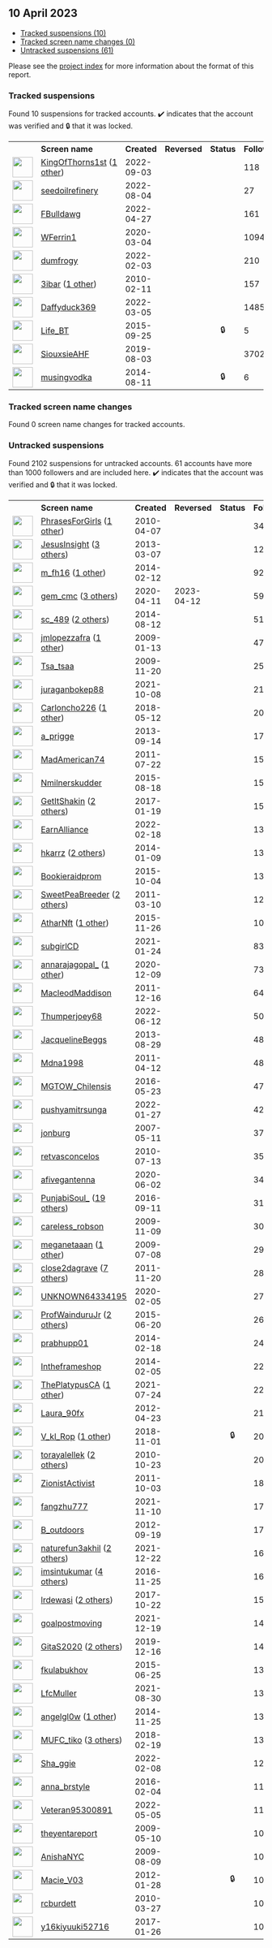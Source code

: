## 10 April 2023

* [Tracked suspensions (10)](#tracked-suspensions)
* [Tracked screen name changes (0)](#tracked-screen-name-changes)
* [Untracked suspensions (61)](#untracked-suspensions)

Please see the [project index](https://github.com/travisbrown/twitter-watch) for more information about the format of this report.

### Tracked suspensions

Found 10 suspensions for tracked accounts.
  ✔️ indicates that the account was verified and 🔒 that it was locked.

<table>
    <tr>
        <th></th>
        <th align="left">Screen name</th>
        <th align="left">Created</th>
        <th align="left">Reversed</th>
        <th align="left">Status</th>
        <th align="left">Followers</th>
        <th align="left">Ranking</th></tr>
    </tr>
        <tr>
            <td><a href="https://twitter.com/intent/user?user_id=1566212396124778496">
                <img src="https://pbs.twimg.com/profile_images/1589480180757966848/MP3U8_lD_normal.jpg" width="40px" height="40px" align="center"/></a>
            </td>
            <td>
                <a href="https://twitter.com/KingOfThorns1st">KingOfThorns1st</a>&nbsp;(<a href="https://api.memory.lol/v1/tw/id/1566212396124778496">1 other</a>)&nbsp;</td>
            <td>2022-09-03</td>
            <td></td>
            <td align="center"></td>
            <td>118</td>
            <td>19372</td>
        </tr>
        <tr>
            <td><a href="https://twitter.com/intent/user?user_id=1555012299986874368">
                <img src="https://pbs.twimg.com/profile_images/1555012623552303110/b8IWhmjV_normal.jpg" width="40px" height="40px" align="center"/></a>
            </td>
            <td>
                <a href="https://twitter.com/seedoilrefinery">seedoilrefinery</a></td>
            <td>2022-08-04</td>
            <td></td>
            <td align="center"></td>
            <td>27</td>
            <td>26229</td>
        </tr>
        <tr>
            <td><a href="https://twitter.com/intent/user?user_id=1519324163583922176">
                <img src="https://pbs.twimg.com/profile_images/1520171551781437440/ACH9cV9Y_normal.jpg" width="40px" height="40px" align="center"/></a>
            </td>
            <td>
                <a href="https://twitter.com/FBulldawg">FBulldawg</a></td>
            <td>2022-04-27</td>
            <td></td>
            <td align="center"></td>
            <td>161</td>
            <td>37192</td>
        </tr>
        <tr>
            <td><a href="https://twitter.com/intent/user?user_id=1235003548317835264">
                <img src="https://pbs.twimg.com/profile_images/1242259153961156609/toiDtQyW_normal.jpg" width="40px" height="40px" align="center"/></a>
            </td>
            <td>
                <a href="https://twitter.com/WFerrin1">WFerrin1</a></td>
            <td>2020-03-04</td>
            <td></td>
            <td align="center"></td>
            <td>1094</td>
            <td>45837</td>
        </tr>
        <tr>
            <td><a href="https://twitter.com/intent/user?user_id=1489370352325054465">
                <img src="https://pbs.twimg.com/profile_images/1596243850611130368/zRro8CmA_normal.jpg" width="40px" height="40px" align="center"/></a>
            </td>
            <td>
                <a href="https://twitter.com/dumfrogy">dumfrogy</a></td>
            <td>2022-02-03</td>
            <td></td>
            <td align="center"></td>
            <td>210</td>
            <td>50211</td>
        </tr>
        <tr>
            <td><a href="https://twitter.com/intent/user?user_id=113216558">
                <img src="https://pbs.twimg.com/profile_images/1564824769425440768/nutL-0Fr_normal.jpg" width="40px" height="40px" align="center"/></a>
            </td>
            <td>
                <a href="https://twitter.com/3ibar">3ibar</a>&nbsp;(<a href="https://api.memory.lol/v1/tw/id/113216558">1 other</a>)&nbsp;</td>
            <td>2010-02-11</td>
            <td></td>
            <td align="center"></td>
            <td>157</td>
            <td>53886</td>
        </tr>
        <tr>
            <td><a href="https://twitter.com/intent/user?user_id=1500073255599804417">
                <img src="https://pbs.twimg.com/profile_images/1567124229245599746/Lz5IqeVd_normal.jpg" width="40px" height="40px" align="center"/></a>
            </td>
            <td>
                <a href="https://twitter.com/Daffyduck369">Daffyduck369</a></td>
            <td>2022-03-05</td>
            <td></td>
            <td align="center"></td>
            <td>1485</td>
            <td>67597</td>
        </tr>
        <tr>
            <td><a href="https://twitter.com/intent/user?user_id=3678027553">
                <img src="https://pbs.twimg.com/profile_images/785804185388195841/3Yfocd4C_normal.jpg" width="40px" height="40px" align="center"/></a>
            </td>
            <td>
                <a href="https://twitter.com/Life_BT">Life_BT</a></td>
            <td>2015-09-25</td>
            <td></td>
            <td align="center">🔒</td>
            <td>5</td>
            <td>73768</td>
        </tr>
        <tr>
            <td><a href="https://twitter.com/intent/user?user_id=1157587606865174529">
                <img src="https://pbs.twimg.com/profile_images/1265649873610846209/F2dU7vNk_normal.jpg" width="40px" height="40px" align="center"/></a>
            </td>
            <td>
                <a href="https://twitter.com/SiouxsieAHF">SiouxsieAHF</a></td>
            <td>2019-08-03</td>
            <td></td>
            <td align="center"></td>
            <td>3702</td>
            <td>93529</td>
        </tr>
        <tr>
            <td><a href="https://twitter.com/intent/user?user_id=2723119561">
                <img src="https://abs.twimg.com/sticky/default_profile_images/default_profile_normal.png" width="40px" height="40px" align="center"/></a>
            </td>
            <td>
                <a href="https://twitter.com/musingvodka">musingvodka</a></td>
            <td>2014-08-11</td>
            <td></td>
            <td align="center">🔒</td>
            <td>6</td>
            <td>98340</td>
        </tr></table>

### Tracked screen name changes

Found 0 screen name changes for tracked accounts.

### Untracked suspensions

Found 2102 suspensions for untracked accounts.
61 accounts have more than 1000 followers and are included here.
  ✔️ indicates that the account was verified and 🔒 that it was locked.

<table>
    <tr>
        <th></th>
        <th align="left">Screen name</th>
        <th align="left">Created</th>
        <th align="left">Reversed</th>
        <th align="left">Status</th>
        <th align="left">Followers</th>
    </tr>
        <tr>
            <td><a href="https://twitter.com/intent/user?user_id=130372629">
                <img src="https://pbs.twimg.com/profile_images/937434498857254912/kCaFJ_YO_normal.jpg" width="40px" height="40px" align="center"/></a>
            </td>
            <td>
                <a href="https://twitter.com/PhrasesForGirls">PhrasesForGirls</a>&nbsp;(<a href="https://api.memory.lol/v1/tw/id/130372629">1 other</a>)&nbsp;</td>
            <td>2010-04-07</td>
            <td></td>
            <td align="center"></td>
            <td>343084</td>
        </tr>
        <tr>
            <td><a href="https://twitter.com/intent/user?user_id=1247940307">
                <img src="https://pbs.twimg.com/profile_images/895710979815858177/cNIRMXw1_normal.jpg" width="40px" height="40px" align="center"/></a>
            </td>
            <td>
                <a href="https://twitter.com/JesusInsight">JesusInsight</a>&nbsp;(<a href="https://api.memory.lol/v1/tw/id/1247940307">3 others</a>)&nbsp;</td>
            <td>2013-03-07</td>
            <td></td>
            <td align="center"></td>
            <td>128403</td>
        </tr>
        <tr>
            <td><a href="https://twitter.com/intent/user?user_id=2340379626">
                <img src="https://pbs.twimg.com/profile_images/1215306072325533697/P-pwyJKI_normal.jpg" width="40px" height="40px" align="center"/></a>
            </td>
            <td>
                <a href="https://twitter.com/m_fh16">m_fh16</a>&nbsp;(<a href="https://api.memory.lol/v1/tw/id/2340379626">1 other</a>)&nbsp;</td>
            <td>2014-02-12</td>
            <td></td>
            <td align="center"></td>
            <td>92339</td>
        </tr>
        <tr>
            <td><a href="https://twitter.com/intent/user?user_id=1249021474498805760">
                <img src="https://pbs.twimg.com/profile_images/1464638063645179904/Pfg7T0HX_normal.jpg" width="40px" height="40px" align="center"/></a>
            </td>
            <td>
                <a href="https://twitter.com/gem_cmc">gem_cmc</a>&nbsp;(<a href="https://api.memory.lol/v1/tw/id/1249021474498805760">3 others</a>)&nbsp;</td>
            <td>2020-04-11</td>
            <td>2023-04-12</td>
            <td align="center"></td>
            <td>59448</td>
        </tr>
        <tr>
            <td><a href="https://twitter.com/intent/user?user_id=2727220069">
                <img src="https://pbs.twimg.com/profile_images/1560080957285322754/dWMjRY3W_normal.jpg" width="40px" height="40px" align="center"/></a>
            </td>
            <td>
                <a href="https://twitter.com/sc_489">sc_489</a>&nbsp;(<a href="https://api.memory.lol/v1/tw/id/2727220069">2 others</a>)&nbsp;</td>
            <td>2014-08-12</td>
            <td></td>
            <td align="center"></td>
            <td>51127</td>
        </tr>
        <tr>
            <td><a href="https://twitter.com/intent/user?user_id=18949241">
                <img src="https://pbs.twimg.com/profile_images/1497471379880435712/XgS0TBPy_normal.jpg" width="40px" height="40px" align="center"/></a>
            </td>
            <td>
                <a href="https://twitter.com/jmlopezzafra">jmlopezzafra</a>&nbsp;(<a href="https://api.memory.lol/v1/tw/id/18949241">1 other</a>)&nbsp;</td>
            <td>2009-01-13</td>
            <td></td>
            <td align="center"></td>
            <td>47701</td>
        </tr>
        <tr>
            <td><a href="https://twitter.com/intent/user?user_id=91315901">
                <img src="https://pbs.twimg.com/profile_images/1544607829159321600/PzcNV5KN_normal.jpg" width="40px" height="40px" align="center"/></a>
            </td>
            <td>
                <a href="https://twitter.com/Tsa_tsaa">Tsa_tsaa</a></td>
            <td>2009-11-20</td>
            <td></td>
            <td align="center"></td>
            <td>25947</td>
        </tr>
        <tr>
            <td><a href="https://twitter.com/intent/user?user_id=1446468896383324163">
                <img src="https://pbs.twimg.com/profile_images/1477444944381972480/mFF2KlZn_normal.jpg" width="40px" height="40px" align="center"/></a>
            </td>
            <td>
                <a href="https://twitter.com/juraganbokep88">juraganbokep88</a></td>
            <td>2021-10-08</td>
            <td></td>
            <td align="center"></td>
            <td>21494</td>
        </tr>
        <tr>
            <td><a href="https://twitter.com/intent/user?user_id=995126124740038656">
                <img src="https://pbs.twimg.com/profile_images/1482815145814462478/Yp-qc8zJ_normal.jpg" width="40px" height="40px" align="center"/></a>
            </td>
            <td>
                <a href="https://twitter.com/Carloncho226">Carloncho226</a>&nbsp;(<a href="https://api.memory.lol/v1/tw/id/995126124740038656">1 other</a>)&nbsp;</td>
            <td>2018-05-12</td>
            <td></td>
            <td align="center"></td>
            <td>20702</td>
        </tr>
        <tr>
            <td><a href="https://twitter.com/intent/user?user_id=1864831999">
                <img src="https://pbs.twimg.com/profile_images/1046825594787438599/Hg1B30hw_normal.jpg" width="40px" height="40px" align="center"/></a>
            </td>
            <td>
                <a href="https://twitter.com/a_prigge">a_prigge</a></td>
            <td>2013-09-14</td>
            <td></td>
            <td align="center"></td>
            <td>17389</td>
        </tr>
        <tr>
            <td><a href="https://twitter.com/intent/user?user_id=340373950">
                <img src="https://pbs.twimg.com/profile_images/1571542370864316417/0qV-A8oG_normal.jpg" width="40px" height="40px" align="center"/></a>
            </td>
            <td>
                <a href="https://twitter.com/MadAmerican74">MadAmerican74</a></td>
            <td>2011-07-22</td>
            <td></td>
            <td align="center"></td>
            <td>15487</td>
        </tr>
        <tr>
            <td><a href="https://twitter.com/intent/user?user_id=3318507721">
                <img src="https://pbs.twimg.com/profile_images/1059937167323975681/8fxnAjI9_normal.jpg" width="40px" height="40px" align="center"/></a>
            </td>
            <td>
                <a href="https://twitter.com/Nmilnerskudder">Nmilnerskudder</a></td>
            <td>2015-08-18</td>
            <td></td>
            <td align="center"></td>
            <td>15328</td>
        </tr>
        <tr>
            <td><a href="https://twitter.com/intent/user?user_id=821973392710660100">
                <img src="https://pbs.twimg.com/profile_images/1442684844065103872/6OAG5ex0_normal.jpg" width="40px" height="40px" align="center"/></a>
            </td>
            <td>
                <a href="https://twitter.com/GetItShakin">GetItShakin</a>&nbsp;(<a href="https://api.memory.lol/v1/tw/id/821973392710660100">2 others</a>)&nbsp;</td>
            <td>2017-01-19</td>
            <td></td>
            <td align="center"></td>
            <td>15193</td>
        </tr>
        <tr>
            <td><a href="https://twitter.com/intent/user?user_id=1494494400155570177">
                <img src="https://pbs.twimg.com/profile_images/1575773763454525441/M406Cu47_normal.jpg" width="40px" height="40px" align="center"/></a>
            </td>
            <td>
                <a href="https://twitter.com/EarnAlliance">EarnAlliance</a></td>
            <td>2022-02-18</td>
            <td></td>
            <td align="center"></td>
            <td>13652</td>
        </tr>
        <tr>
            <td><a href="https://twitter.com/intent/user?user_id=2270625327">
                <img src="https://pbs.twimg.com/profile_images/1588446568822308872/VI8V-aiP_normal.jpg" width="40px" height="40px" align="center"/></a>
            </td>
            <td>
                <a href="https://twitter.com/hkarrz">hkarrz</a>&nbsp;(<a href="https://api.memory.lol/v1/tw/id/2270625327">2 others</a>)&nbsp;</td>
            <td>2014-01-09</td>
            <td></td>
            <td align="center"></td>
            <td>13644</td>
        </tr>
        <tr>
            <td><a href="https://twitter.com/intent/user?user_id=3862210815">
                <img src="https://pbs.twimg.com/profile_images/738335678216450048/Pnl6QL2B_normal.jpg" width="40px" height="40px" align="center"/></a>
            </td>
            <td>
                <a href="https://twitter.com/Bookieraidprom">Bookieraidprom</a></td>
            <td>2015-10-04</td>
            <td></td>
            <td align="center"></td>
            <td>13287</td>
        </tr>
        <tr>
            <td><a href="https://twitter.com/intent/user?user_id=263885489">
                <img src="https://pbs.twimg.com/profile_images/569208236369530880/OHUiBH_9_normal.jpeg" width="40px" height="40px" align="center"/></a>
            </td>
            <td>
                <a href="https://twitter.com/SweetPeaBreeder">SweetPeaBreeder</a>&nbsp;(<a href="https://api.memory.lol/v1/tw/id/263885489">2 others</a>)&nbsp;</td>
            <td>2011-03-10</td>
            <td></td>
            <td align="center"></td>
            <td>12073</td>
        </tr>
        <tr>
            <td><a href="https://twitter.com/intent/user?user_id=4364478678">
                <img src="https://pbs.twimg.com/profile_images/1588215287106932736/8SdkJ9fr_normal.jpg" width="40px" height="40px" align="center"/></a>
            </td>
            <td>
                <a href="https://twitter.com/AtharNft">AtharNft</a>&nbsp;(<a href="https://api.memory.lol/v1/tw/id/4364478678">1 other</a>)&nbsp;</td>
            <td>2015-11-26</td>
            <td></td>
            <td align="center"></td>
            <td>10478</td>
        </tr>
        <tr>
            <td><a href="https://twitter.com/intent/user?user_id=1353218281684029440">
                <img src="https://pbs.twimg.com/profile_images/1514615812962734092/Crl9b4IC_normal.jpg" width="40px" height="40px" align="center"/></a>
            </td>
            <td>
                <a href="https://twitter.com/subgirlCD">subgirlCD</a></td>
            <td>2021-01-24</td>
            <td></td>
            <td align="center"></td>
            <td>8389</td>
        </tr>
        <tr>
            <td><a href="https://twitter.com/intent/user?user_id=1336537855649329154">
                <img src="https://pbs.twimg.com/profile_images/1553171409861595142/-XJ2aRyJ_normal.jpg" width="40px" height="40px" align="center"/></a>
            </td>
            <td>
                <a href="https://twitter.com/annarajagopal_">annarajagopal_</a>&nbsp;(<a href="https://api.memory.lol/v1/tw/id/1336537855649329154">1 other</a>)&nbsp;</td>
            <td>2020-12-09</td>
            <td></td>
            <td align="center"></td>
            <td>7382</td>
        </tr>
        <tr>
            <td><a href="https://twitter.com/intent/user?user_id=438647827">
                <img src="https://pbs.twimg.com/profile_images/826876660997877784/NgvHXJWa_normal.jpg" width="40px" height="40px" align="center"/></a>
            </td>
            <td>
                <a href="https://twitter.com/MacleodMaddison">MacleodMaddison</a></td>
            <td>2011-12-16</td>
            <td></td>
            <td align="center"></td>
            <td>6493</td>
        </tr>
        <tr>
            <td><a href="https://twitter.com/intent/user?user_id=1536096670718599171">
                <img src="https://pbs.twimg.com/profile_images/1536096997400264706/YOEh-tbE_normal.jpg" width="40px" height="40px" align="center"/></a>
            </td>
            <td>
                <a href="https://twitter.com/Thumperjoey68">Thumperjoey68</a></td>
            <td>2022-06-12</td>
            <td></td>
            <td align="center"></td>
            <td>5066</td>
        </tr>
        <tr>
            <td><a href="https://twitter.com/intent/user?user_id=1711073353">
                <img src="https://pbs.twimg.com/profile_images/559813942784978946/Ci2rpK2__normal.jpeg" width="40px" height="40px" align="center"/></a>
            </td>
            <td>
                <a href="https://twitter.com/JacquelineBeggs">JacquelineBeggs</a></td>
            <td>2013-08-29</td>
            <td></td>
            <td align="center"></td>
            <td>4849</td>
        </tr>
        <tr>
            <td><a href="https://twitter.com/intent/user?user_id=281089660">
                <img src="https://pbs.twimg.com/profile_images/1329887372075560964/nuNeP95d_normal.jpg" width="40px" height="40px" align="center"/></a>
            </td>
            <td>
                <a href="https://twitter.com/Mdna1998">Mdna1998</a></td>
            <td>2011-04-12</td>
            <td></td>
            <td align="center"></td>
            <td>4812</td>
        </tr>
        <tr>
            <td><a href="https://twitter.com/intent/user?user_id=734575806102548485">
                <img src="https://pbs.twimg.com/profile_images/1284918345070972930/wJH7rOoR_normal.jpg" width="40px" height="40px" align="center"/></a>
            </td>
            <td>
                <a href="https://twitter.com/MGTOW_Chilensis">MGTOW_Chilensis</a></td>
            <td>2016-05-23</td>
            <td></td>
            <td align="center"></td>
            <td>4783</td>
        </tr>
        <tr>
            <td><a href="https://twitter.com/intent/user?user_id=1486592308325670912">
                <img src="https://pbs.twimg.com/profile_images/1559600167870861312/5YQx6Jgt_normal.jpg" width="40px" height="40px" align="center"/></a>
            </td>
            <td>
                <a href="https://twitter.com/pushyamitrsunga">pushyamitrsunga</a></td>
            <td>2022-01-27</td>
            <td></td>
            <td align="center"></td>
            <td>4259</td>
        </tr>
        <tr>
            <td><a href="https://twitter.com/intent/user?user_id=5971522">
                <img src="https://pbs.twimg.com/profile_images/576480989/jon_profile_normal.jpg" width="40px" height="40px" align="center"/></a>
            </td>
            <td>
                <a href="https://twitter.com/jonburg">jonburg</a></td>
            <td>2007-05-11</td>
            <td></td>
            <td align="center"></td>
            <td>3787</td>
        </tr>
        <tr>
            <td><a href="https://twitter.com/intent/user?user_id=166191838">
                <img src="https://pbs.twimg.com/profile_images/1256425460470292480/yvB05uHG_normal.jpg" width="40px" height="40px" align="center"/></a>
            </td>
            <td>
                <a href="https://twitter.com/retvasconcelos">retvasconcelos</a></td>
            <td>2010-07-13</td>
            <td></td>
            <td align="center"></td>
            <td>3565</td>
        </tr>
        <tr>
            <td><a href="https://twitter.com/intent/user?user_id=1267677510449291264">
                <img src="https://pbs.twimg.com/profile_images/1562223437740793857/OFykGRb1_normal.jpg" width="40px" height="40px" align="center"/></a>
            </td>
            <td>
                <a href="https://twitter.com/afivegantenna">afivegantenna</a></td>
            <td>2020-06-02</td>
            <td></td>
            <td align="center"></td>
            <td>3462</td>
        </tr>
        <tr>
            <td><a href="https://twitter.com/intent/user?user_id=774987224567967745">
                <img src="https://pbs.twimg.com/profile_images/1585261758218133504/GugWX_z5_normal.jpg" width="40px" height="40px" align="center"/></a>
            </td>
            <td>
                <a href="https://twitter.com/PunjabiSoul_">PunjabiSoul_</a>&nbsp;(<a href="https://api.memory.lol/v1/tw/id/774987224567967745">19 others</a>)&nbsp;</td>
            <td>2016-09-11</td>
            <td></td>
            <td align="center"></td>
            <td>3155</td>
        </tr>
        <tr>
            <td><a href="https://twitter.com/intent/user?user_id=88648818">
                <img src="https://pbs.twimg.com/profile_images/378800000831863890/be9ce202a023006022aedd00adaf3d24_normal.jpeg" width="40px" height="40px" align="center"/></a>
            </td>
            <td>
                <a href="https://twitter.com/careless_robson">careless_robson</a></td>
            <td>2009-11-09</td>
            <td></td>
            <td align="center"></td>
            <td>3003</td>
        </tr>
        <tr>
            <td><a href="https://twitter.com/intent/user?user_id=54950393">
                <img src="https://pbs.twimg.com/profile_images/1565840656047960064/6VjHeDUg_normal.jpg" width="40px" height="40px" align="center"/></a>
            </td>
            <td>
                <a href="https://twitter.com/meganetaaan">meganetaaan</a>&nbsp;(<a href="https://api.memory.lol/v1/tw/id/54950393">1 other</a>)&nbsp;</td>
            <td>2009-07-08</td>
            <td></td>
            <td align="center"></td>
            <td>2977</td>
        </tr>
        <tr>
            <td><a href="https://twitter.com/intent/user?user_id=416670949">
                <img src="https://pbs.twimg.com/profile_images/1555424617694625792/v0zVcXbe_normal.jpg" width="40px" height="40px" align="center"/></a>
            </td>
            <td>
                <a href="https://twitter.com/close2dagrave">close2dagrave</a>&nbsp;(<a href="https://api.memory.lol/v1/tw/id/416670949">7 others</a>)&nbsp;</td>
            <td>2011-11-20</td>
            <td></td>
            <td align="center"></td>
            <td>2821</td>
        </tr>
        <tr>
            <td><a href="https://twitter.com/intent/user?user_id=1225159647927111681">
                <img src="https://pbs.twimg.com/profile_images/1228293676067180544/dpkd5OKc_normal.jpg" width="40px" height="40px" align="center"/></a>
            </td>
            <td>
                <a href="https://twitter.com/UNKNOWN64334195">UNKNOWN64334195</a></td>
            <td>2020-02-05</td>
            <td></td>
            <td align="center"></td>
            <td>2725</td>
        </tr>
        <tr>
            <td><a href="https://twitter.com/intent/user?user_id=3337043375">
                <img src="https://pbs.twimg.com/profile_images/1536227324382875648/hgOpVdTa_normal.jpg" width="40px" height="40px" align="center"/></a>
            </td>
            <td>
                <a href="https://twitter.com/ProfWainduruJr">ProfWainduruJr</a>&nbsp;(<a href="https://api.memory.lol/v1/tw/id/3337043375">2 others</a>)&nbsp;</td>
            <td>2015-06-20</td>
            <td></td>
            <td align="center"></td>
            <td>2649</td>
        </tr>
        <tr>
            <td><a href="https://twitter.com/intent/user?user_id=2349869821">
                <img src="https://pbs.twimg.com/profile_images/1576741662864265216/H6DaOtdc_normal.jpg" width="40px" height="40px" align="center"/></a>
            </td>
            <td>
                <a href="https://twitter.com/prabhupp01">prabhupp01</a></td>
            <td>2014-02-18</td>
            <td></td>
            <td align="center"></td>
            <td>2455</td>
        </tr>
        <tr>
            <td><a href="https://twitter.com/intent/user?user_id=2328447812">
                <img src="https://pbs.twimg.com/profile_images/716188452291756032/VZAXuNA8_normal.jpg" width="40px" height="40px" align="center"/></a>
            </td>
            <td>
                <a href="https://twitter.com/Intheframeshop">Intheframeshop</a></td>
            <td>2014-02-05</td>
            <td></td>
            <td align="center"></td>
            <td>2278</td>
        </tr>
        <tr>
            <td><a href="https://twitter.com/intent/user?user_id=1418747738011938817">
                <img src="https://pbs.twimg.com/profile_images/1595154794439663618/QtEew-nn_normal.jpg" width="40px" height="40px" align="center"/></a>
            </td>
            <td>
                <a href="https://twitter.com/ThePlatypusCA">ThePlatypusCA</a>&nbsp;(<a href="https://api.memory.lol/v1/tw/id/1418747738011938817">1 other</a>)&nbsp;</td>
            <td>2021-07-24</td>
            <td></td>
            <td align="center"></td>
            <td>2256</td>
        </tr>
        <tr>
            <td><a href="https://twitter.com/intent/user?user_id=561037445">
                <img src="https://pbs.twimg.com/profile_images/1591401601482252290/eOqCr9vG_normal.jpg" width="40px" height="40px" align="center"/></a>
            </td>
            <td>
                <a href="https://twitter.com/Laura_90fx">Laura_90fx</a></td>
            <td>2012-04-23</td>
            <td></td>
            <td align="center"></td>
            <td>2118</td>
        </tr>
        <tr>
            <td><a href="https://twitter.com/intent/user?user_id=1057969377822224384">
                <img src="https://pbs.twimg.com/profile_images/1356474160134852608/XJG0Hk7R_normal.jpg" width="40px" height="40px" align="center"/></a>
            </td>
            <td>
                <a href="https://twitter.com/V_kl_Rop">V_kl_Rop</a>&nbsp;(<a href="https://api.memory.lol/v1/tw/id/1057969377822224384">1 other</a>)&nbsp;</td>
            <td>2018-11-01</td>
            <td></td>
            <td align="center">🔒</td>
            <td>2081</td>
        </tr>
        <tr>
            <td><a href="https://twitter.com/intent/user?user_id=206697239">
                <img src="https://pbs.twimg.com/profile_images/1517460058149638145/2hLSsM64_normal.jpg" width="40px" height="40px" align="center"/></a>
            </td>
            <td>
                <a href="https://twitter.com/torayalellek">torayalellek</a>&nbsp;(<a href="https://api.memory.lol/v1/tw/id/206697239">2 others</a>)&nbsp;</td>
            <td>2010-10-23</td>
            <td></td>
            <td align="center"></td>
            <td>2078</td>
        </tr>
        <tr>
            <td><a href="https://twitter.com/intent/user?user_id=384276324">
                <img src="https://pbs.twimg.com/profile_images/494959786400555008/FKSmbZST_normal.jpeg" width="40px" height="40px" align="center"/></a>
            </td>
            <td>
                <a href="https://twitter.com/ZionistActivist">ZionistActivist</a></td>
            <td>2011-10-03</td>
            <td></td>
            <td align="center"></td>
            <td>1879</td>
        </tr>
        <tr>
            <td><a href="https://twitter.com/intent/user?user_id=1458379908158132230">
                <img src="https://pbs.twimg.com/profile_images/1460234102339411971/QtBZcwx1_normal.jpg" width="40px" height="40px" align="center"/></a>
            </td>
            <td>
                <a href="https://twitter.com/fangzhu777">fangzhu777</a></td>
            <td>2021-11-10</td>
            <td></td>
            <td align="center"></td>
            <td>1781</td>
        </tr>
        <tr>
            <td><a href="https://twitter.com/intent/user?user_id=833824518">
                <img src="https://pbs.twimg.com/profile_images/637429674113662976/R6GLtubf_normal.jpg" width="40px" height="40px" align="center"/></a>
            </td>
            <td>
                <a href="https://twitter.com/B_outdoors">B_outdoors</a></td>
            <td>2012-09-19</td>
            <td></td>
            <td align="center"></td>
            <td>1700</td>
        </tr>
        <tr>
            <td><a href="https://twitter.com/intent/user?user_id=1473683228099809284">
                <img src="https://pbs.twimg.com/profile_images/1598926262235340801/8HGMQlhP_normal.jpg" width="40px" height="40px" align="center"/></a>
            </td>
            <td>
                <a href="https://twitter.com/naturefun3akhil">naturefun3akhil</a>&nbsp;(<a href="https://api.memory.lol/v1/tw/id/1473683228099809284">2 others</a>)&nbsp;</td>
            <td>2021-12-22</td>
            <td></td>
            <td align="center"></td>
            <td>1673</td>
        </tr>
        <tr>
            <td><a href="https://twitter.com/intent/user?user_id=802093897526583297">
                <img src="https://pbs.twimg.com/profile_images/1081712471335817216/Wy7U-_Bu_normal.jpg" width="40px" height="40px" align="center"/></a>
            </td>
            <td>
                <a href="https://twitter.com/imsintukumar">imsintukumar</a>&nbsp;(<a href="https://api.memory.lol/v1/tw/id/802093897526583297">4 others</a>)&nbsp;</td>
            <td>2016-11-25</td>
            <td></td>
            <td align="center"></td>
            <td>1631</td>
        </tr>
        <tr>
            <td><a href="https://twitter.com/intent/user?user_id=922153980674764801">
                <img src="https://pbs.twimg.com/profile_images/1583523513859600384/WmG6wi6L_normal.jpg" width="40px" height="40px" align="center"/></a>
            </td>
            <td>
                <a href="https://twitter.com/lrdewasi">lrdewasi</a>&nbsp;(<a href="https://api.memory.lol/v1/tw/id/922153980674764801">2 others</a>)&nbsp;</td>
            <td>2017-10-22</td>
            <td></td>
            <td align="center"></td>
            <td>1576</td>
        </tr>
        <tr>
            <td><a href="https://twitter.com/intent/user?user_id=1472399227598913537">
                <img src="https://pbs.twimg.com/profile_images/1472399375439740928/f_v0Y9ZR_normal.jpg" width="40px" height="40px" align="center"/></a>
            </td>
            <td>
                <a href="https://twitter.com/goalpostmoving">goalpostmoving</a></td>
            <td>2021-12-19</td>
            <td></td>
            <td align="center"></td>
            <td>1488</td>
        </tr>
        <tr>
            <td><a href="https://twitter.com/intent/user?user_id=1206468706491985921">
                <img src="https://pbs.twimg.com/profile_images/1585168066354171904/UfYbJgxX_normal.jpg" width="40px" height="40px" align="center"/></a>
            </td>
            <td>
                <a href="https://twitter.com/GitaS2020">GitaS2020</a>&nbsp;(<a href="https://api.memory.lol/v1/tw/id/1206468706491985921">2 others</a>)&nbsp;</td>
            <td>2019-12-16</td>
            <td></td>
            <td align="center"></td>
            <td>1473</td>
        </tr>
        <tr>
            <td><a href="https://twitter.com/intent/user?user_id=3345154084">
                <img src="https://pbs.twimg.com/profile_images/1506891299907149832/iHUF-_0c_normal.jpg" width="40px" height="40px" align="center"/></a>
            </td>
            <td>
                <a href="https://twitter.com/fkulabukhov">fkulabukhov</a></td>
            <td>2015-06-25</td>
            <td></td>
            <td align="center"></td>
            <td>1398</td>
        </tr>
        <tr>
            <td><a href="https://twitter.com/intent/user?user_id=1432409912831791104">
                <img src="https://pbs.twimg.com/profile_images/1597004992543707136/xMTji8y0_normal.jpg" width="40px" height="40px" align="center"/></a>
            </td>
            <td>
                <a href="https://twitter.com/LfcMuller">LfcMuller</a></td>
            <td>2021-08-30</td>
            <td></td>
            <td align="center"></td>
            <td>1325</td>
        </tr>
        <tr>
            <td><a href="https://twitter.com/intent/user?user_id=2891612847">
                <img src="https://pbs.twimg.com/profile_images/1587487513001738247/zKraeSE-_normal.jpg" width="40px" height="40px" align="center"/></a>
            </td>
            <td>
                <a href="https://twitter.com/angelgl0w">angelgl0w</a>&nbsp;(<a href="https://api.memory.lol/v1/tw/id/2891612847">1 other</a>)&nbsp;</td>
            <td>2014-11-25</td>
            <td></td>
            <td align="center"></td>
            <td>1318</td>
        </tr>
        <tr>
            <td><a href="https://twitter.com/intent/user?user_id=965731124579389441">
                <img src="https://pbs.twimg.com/profile_images/1564962757010755584/_Vi3DkGm_normal.jpg" width="40px" height="40px" align="center"/></a>
            </td>
            <td>
                <a href="https://twitter.com/MUFC_tiko">MUFC_tiko</a>&nbsp;(<a href="https://api.memory.lol/v1/tw/id/965731124579389441">3 others</a>)&nbsp;</td>
            <td>2018-02-19</td>
            <td></td>
            <td align="center"></td>
            <td>1317</td>
        </tr>
        <tr>
            <td><a href="https://twitter.com/intent/user?user_id=1491122664219594752">
                <img src="https://pbs.twimg.com/profile_images/1536572751917592577/j5LCQVgE_normal.jpg" width="40px" height="40px" align="center"/></a>
            </td>
            <td>
                <a href="https://twitter.com/Sha_ggie">Sha_ggie</a></td>
            <td>2022-02-08</td>
            <td></td>
            <td align="center"></td>
            <td>1288</td>
        </tr>
        <tr>
            <td><a href="https://twitter.com/intent/user?user_id=4877002527">
                <img src="https://pbs.twimg.com/profile_images/772577708194791424/u8Gdx1cD_normal.jpg" width="40px" height="40px" align="center"/></a>
            </td>
            <td>
                <a href="https://twitter.com/anna_brstyle">anna_brstyle</a></td>
            <td>2016-02-04</td>
            <td></td>
            <td align="center"></td>
            <td>1169</td>
        </tr>
        <tr>
            <td><a href="https://twitter.com/intent/user?user_id=1522294720533307392">
                <img src="https://pbs.twimg.com/profile_images/1562835725770530816/BjvWoy_v_normal.jpg" width="40px" height="40px" align="center"/></a>
            </td>
            <td>
                <a href="https://twitter.com/Veteran95300891">Veteran95300891</a></td>
            <td>2022-05-05</td>
            <td></td>
            <td align="center"></td>
            <td>1121</td>
        </tr>
        <tr>
            <td><a href="https://twitter.com/intent/user?user_id=38962949">
                <img src="https://pbs.twimg.com/profile_images/695811205747703808/2dj9g0iE_normal.jpg" width="40px" height="40px" align="center"/></a>
            </td>
            <td>
                <a href="https://twitter.com/theyentareport">theyentareport</a></td>
            <td>2009-05-10</td>
            <td></td>
            <td align="center"></td>
            <td>1089</td>
        </tr>
        <tr>
            <td><a href="https://twitter.com/intent/user?user_id=64261910">
                <img src="https://pbs.twimg.com/profile_images/598496107115716608/gtVYapAw_normal.jpg" width="40px" height="40px" align="center"/></a>
            </td>
            <td>
                <a href="https://twitter.com/AnishaNYC">AnishaNYC</a></td>
            <td>2009-08-09</td>
            <td></td>
            <td align="center"></td>
            <td>1067</td>
        </tr>
        <tr>
            <td><a href="https://twitter.com/intent/user?user_id=476862100">
                <img src="https://pbs.twimg.com/profile_images/1126563015501987846/AT5XXKbN_normal.jpg" width="40px" height="40px" align="center"/></a>
            </td>
            <td>
                <a href="https://twitter.com/Macie_V03">Macie_V03</a></td>
            <td>2012-01-28</td>
            <td></td>
            <td align="center">🔒</td>
            <td>1037</td>
        </tr>
        <tr>
            <td><a href="https://twitter.com/intent/user?user_id=126833546">
                <img src="https://pbs.twimg.com/profile_images/2881609368/45bc6469e3ae0ebe5a411cf1794e3aea_normal.jpeg" width="40px" height="40px" align="center"/></a>
            </td>
            <td>
                <a href="https://twitter.com/rcburdett">rcburdett</a></td>
            <td>2010-03-27</td>
            <td></td>
            <td align="center"></td>
            <td>1035</td>
        </tr>
        <tr>
            <td><a href="https://twitter.com/intent/user?user_id=824479293291982848">
                <img src="https://pbs.twimg.com/profile_images/869424290277367809/ZgztsDNu_normal.jpg" width="40px" height="40px" align="center"/></a>
            </td>
            <td>
                <a href="https://twitter.com/y16kiyuuki52716">y16kiyuuki52716</a></td>
            <td>2017-01-26</td>
            <td></td>
            <td align="center"></td>
            <td>1013</td>
        </tr></table>
